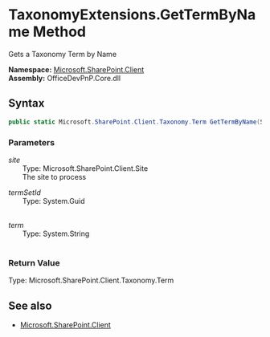 # TaxonomyExtensions.GetTermByName Method  
Gets a Taxonomy Term by Name  

**Namespace:** [Microsoft.SharePoint.Client](Microsoft.SharePoint.Client.md)  
**Assembly:** OfficeDevPnP.Core.dll  
## Syntax
```C#
public static Microsoft.SharePoint.Client.Taxonomy.Term GetTermByName(Site site, Guid termSetId, String term)
```
### Parameters
*site*  
&emsp;&emsp;Type: Microsoft.SharePoint.Client.Site  
&emsp;&emsp;The site to process  
  
*termSetId*  
&emsp;&emsp;Type: System.Guid  
&emsp;&emsp;  
  
*term*  
&emsp;&emsp;Type: System.String  
&emsp;&emsp;  
  
### Return Value
Type: Microsoft.SharePoint.Client.Taxonomy.Term  


## See also
- [Microsoft.SharePoint.Client](Microsoft.SharePoint.Client.md)
